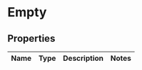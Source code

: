 
# Empty

## Properties
Name | Type | Description | Notes
------------ | ------------- | ------------- | -------------



